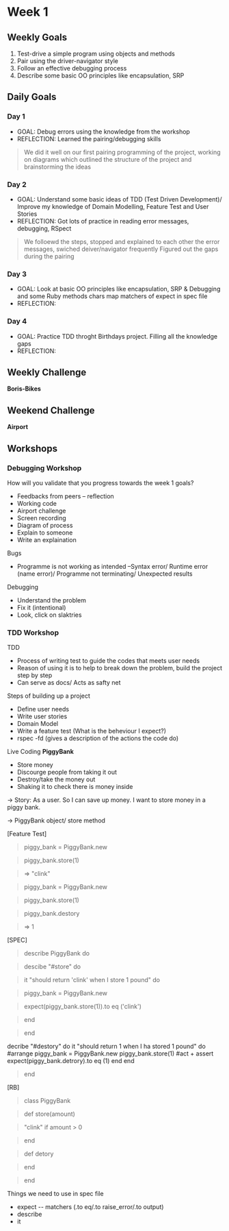 # Week 1

## Weekly Goals

1. Test-drive a simple program using objects and methods
2. Pair using the driver-navigator style
3. Follow an effective debugging process
4. Describe some basic OO principles like encapsulation, SRP

## Daily Goals
### Day 1
- GOAL: Debug errors using the knowledge from the workshop
- REFLECTION: Learned the pairing/debugging skills
> We did it well on our first pairing programming of the project, working on diagrams which outlined the structure of the project and brainstorming the ideas

### Day 2
- GOAL: Understand some basic ideas of TDD (Test Driven Development)/ Improve my knowledge of Domain Modelling, Feature Test and User Stories
- REFLECTION: Got lots of practice in reading error messages, debugging, RSpect
> We folloewd the steps, stopped and explained to each other the error messages, swiched deiver/navigator frequently
> Figured out the gaps during the pairing

### Day 3
- GOAL: Look at basic OO principles like encapsulation, SRP & Debugging and some Ruby methods
chars map
matchers of expect in spec file
- REFLECTION:

### Day 4
- GOAL: Practice TDD throght Birthdays project. Filling all the knowledge gaps
- REFLECTION:


## Weekly Challenge
**Boris-Bikes**


## Weekend Challenge
**Airport**

## Workshops

### Debugging Workshop

How will you validate that you progress towards the week 1 goals?
-	Feedbacks from peers – reflection
-	Working code 
-	Airport challenge
-	Screen recording
-	Diagram of process
-	Explain to someone
-	Write an explaination

Bugs
-	Programme is not working as intended –Syntax error/ Runtime error (name error)/ Programme not terminating/ Unexpected results

Debugging
-	Understand the problem
-	Fix it (intentional)
-	Look, click on slaktries

### TDD Workshop

TDD
- Process of writing test to guide the codes that meets user needs
- Reason of using it is to help to break down the problem, build the project step by step
- Can serve as docs/ Acts as safty net

Steps of building up a project
- Define user needs
- Write user stories
- Domain Model
- Write a feature test (What is the beheviour I expect?)
- rspec -fd (gives a description of the actions the code do)

Live Coding
**PiggyBank**
- Store money
- Discourge people from taking it out
- Destroy/take the money out
- Shaking it to check there is money inside

-> Story: As a user. So I can save up money. I want to store money in a piggy bank.

-> PiggyBank object/ store method

[Feature Test]
>piggy_bank = PiggyBank.new

>piggy_bank.store(1)

>=> "clink"


>piggy_bank = PiggyBank.new

>piggy_bank.store(1)

>piggy_bank.destory

>=> 1

[SPEC]
>describe PiggyBank do

> descibe "#store" do

> it "should return 'clink' when I store 1 pound" do

>  piggy_bank = PiggyBank.new

>  expect(piggy_bank.store(1)).to eq ('clink')

>  end

> end

decribe "#destory" do
it "should return 1 when I ha stored 1 pound" do
#arrange
piggy_bank = PiggyBank.new
piggy_bank.store(1)
#act + assert
expect(piggy_bank.detrory).to eq (1)
end
end

>end



[RB]
>class PiggyBank

> def store(amount)

>  "clink" if amount > 0

> end

>def detory

>end

>end

Things we need to use in spec file
- expect -- matchers (.to eq/.to raise_error/.to output)
- describe
- it
